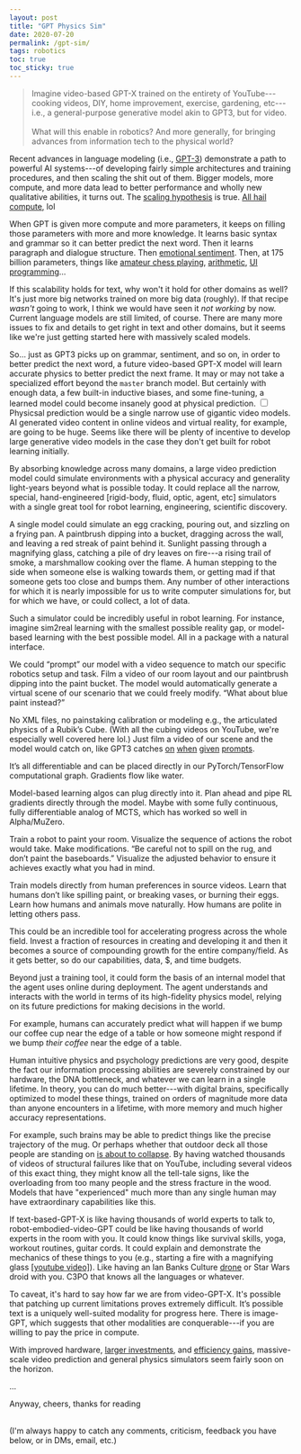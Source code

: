 ```yaml
---
layout: post
title: "GPT Physics Sim"
date: 2020-07-20
permalink: /gpt-sim/
tags: robotics 
toc: true
toc_sticky: true
---
```


>Imagine video-based GPT-X trained on the entirety of YouTube---cooking videos, DIY, home improvement, exercise, gardening, etc---i.e., a general-purpose generative model akin to GPT3, but for video.
<br><br>
What will this enable in robotics? And more generally, for bringing advances from information tech to the physical world?


Recent advances in language modeling (i.e., [GPT-3](https://www.gwern.net/newsletter/2020/05#gpt-3)) demonstrate
a path to powerful AI systems---of developing fairly simple architectures and training procedures, and then scaling the shit out of them.
Bigger models, more compute, and more data lead to better performance and wholly new qualitative abilities, it turns out.
The [scaling hypothesis](https://www.gwern.net/newsletter/2020/05#scaling-hypothesis) is true. [All hail](https://www.gwern.net/images/ai/2020-07-24-meme-moneyprinter-bitterlesson-gpt3.png)[ compute,](http://www.incompleteideas.net/IncIdeas/BitterLesson.html) lol

When GPT is given more compute and more parameters, it keeps on filling those parameters with more and more 
knowledge. It learns basic syntax and grammar so it can better predict the next word. 
Then it learns paragraph and dialogue structure. Then [emotional sentiment](https://openai.com/blog/unsupervised-sentiment-neuron/).
Then, at 175 billion parameters, things like [amateur chess playing](https://twitter.com/TomChivers/status/1214488063310741504), 
[arithmetic](https://twitter.com/gwern/status/1277244260186763265), [UI programming](https://twitter.com/sharifshameem/status/1284095222939451393)... 

If this scalability holds for text, why won't it hold for other domains as well?
It's just more big networks trained on more big data (roughly).
If that recipe *wasn't* going to work, I think we would have seen it *not working* by now.
Current language models are still limited, of course.
There are many more issues to fix and details to get right in text and other domains, but it seems like we're just getting started here with massively scaled models.

So... just as GPT3 picks up on grammar, sentiment, and so on,
in order to better predict the next word,
a future video-based GPT-X model will learn accurate physics to better predict the next frame.
It may or may not take a specialized effort beyond the `master` branch model.
But certainly with enough data, a few built-in inductive biases, and some fine-tuning, a learned model could become insanely good at physical prediction<label for="sn-1" class="margine-toggle sidenote-number"/>.
<input type="checkbox" id="sn-1" class="margin-toggle"/>
<span class="sidenote">
Physicsal prediction would be a single narrow use of gigantic video models.
AI generated video content in online videos and virtual reality, for example, are going to be huge.
Seems like there will be plenty of incentive to develop large generative video models in the case they don't get built for robot learning initially.
</span>


By absorbing knowledge across many domains, a large video prediction model could simulate environments with a
physical accuracy and generality light-years beyond what is possible today.
It could replace all the narrow, special, hand-engineered [rigid-body, fluid, optic, agent, etc] simulators
with a single great tool for robot learning, engineering, scientific discovery.

A single model could simulate an egg cracking, pouring out, and sizzling on a frying pan. A paintbrush dipping into a bucket,
dragging across the wall, and leaving a red streak of paint behind it.
Sunlight passing through a magnifying glass, catching a pile of dry leaves on fire---a rising trail of smoke, a marshmallow cooking over the flame.
A human stepping to the side when someone else is walking towards them, or getting mad if that someone gets too close and bumps them.
Any number of other interactions for which it is nearly impossible for us to write computer simulations for, but for which we have, or could collect, a lot of data.

Such a simulator could be incredibly useful in robot learning.
For instance, imagine sim2real learning with the smallest possible reality gap, or model-based learning with the best possible model.
All in a package with a natural interface.

We could “prompt” our model with a video sequence to match our specific robotics setup and task.  Film a video of our room layout and our paintbrush dipping into the paint bucket. The model would automatically generate a virtual scene of our scenario that we could freely modify. “What about blue paint instead?”

No XML files, no painstaking calibration or modeling e.g., the articulated physics of a Rubik’s Cube. (With all the cubing videos on YouTube, we're especially well covered here lol.)
Just film a video of our scene and the model would catch on, like GPT3 catches [on](https://twitter.com/xuenay/status/1283312640199196673) [when](https://twitter.com/gwern/status/1267215588214136833) [given](https://www.gwern.net/newsletter/2020/05#gpt-3) [prompts](https://openai.com/blog/openai-api/).

It’s all differentiable and can be placed directly in our PyTorch/TensorFlow computational graph.  Gradients flow like water.

Model-based learning algos can plug directly into it. Plan ahead and pipe RL gradients directly through the model. 
Maybe with some fully continuous, fully differentiable analog of MCTS, which has worked so well in Alpha/MuZero.

Train a robot to paint your room. Visualize the sequence of actions the robot would take. Make modifications. “Be careful not to spill on the rug, and don’t paint the baseboards.” Visualize the adjusted behavior to ensure it achieves exactly what you had in mind.

Train models directly from human preferences in source videos. Learn that humans don’t like spilling paint, or breaking vases, or burning their eggs. Learn how humans and animals move naturally. How humans are polite in letting others pass. 

This could be an incredible tool for accelerating progress across the whole field. Invest a fraction of resources in creating and developing it and then it becomes a source of compounding growth for the entire company/field. As it gets better, so do our capabilities, data, $, and time budgets.

Beyond just a training tool, it could form the basis of an internal model that the agent uses online during deployment. The agent understands and interacts with the world in terms of its high-fidelity physics model, relying on its future predictions for making decisions in the world.

For example, humans can accurately predict what will happen if we bump our 
coffee cup near the edge of a table
or how someone might respond if we bump *their coffee* near the edge of a table.

Human intuitive physics and psychology predictions are very good, despite the
fact our information processing abilities are severely constrained by our hardware,
the DNA bottleneck, and whatever we can learn in a single lifetime.
In theory, you can do much better---with digital brains, specifically optimized to 
model these things, trained on orders of magnitude more data than anyone
encounters in a lifetime, with more memory and much higher accuracy representations.

For example, such brains may be able to predict things like the precise 
trajectory of the mug.  Or perhaps whether that outdoor deck all those people are standing on [is about to collapse](https://www.youtube.com/results?search_query=deck+collapse).
By having watched thousands of videos of structural 
failures like that on YouTube, including several videos of this exact thing, they might know all the tell-tale signs, like
the overloading from too many people and the stress fracture in the wood.
Models that have "experienced" much more than any single human may have extraordinary capabilities like this.

If text-based-GPT-X is like having thousands of world experts to talk to,
robot-embodied-video-GPT could be like having thousands of world experts in the room with you. 
It could know things like survival skills, yoga, workout routines, guitar cords. 
It could explain and demonstrate the mechanics of these things to you (e.g., starting a fire with a magnifying glass [[youtube video]](https://www.youtube.com/watch?v=D2ym8wt5NWo)).
Like having an Ian Banks Culture [drone](https://en.wikipedia.org/wiki/The_Culture#Drones) or Star Wars droid with you. C3PO that knows all the languages or whatever.

To caveat, it's hard to say how far we are from video-GPT-X. It's possible that
patching up current limitations proves extremely difficult. 
It’s possible text is a uniquely well-suited modality for progress here. 
There is image-GPT, which suggests that other modalities are conquerable---if you are willing to pay the price in compute.

With improved hardware, [larger investments](https://openai.com/blog/ai-and-compute/), and [efficiency gains](https://openai.com/blog/ai-and-efficiency/),
massive-scale video prediction and general physics simulators seem fairly soon on the horizon.


<!--
Creating general physics simulators may be challenging, but it will be possible, and it will be worth doing.

And I think it is probably good to think about if you work in this area.
What is going to matter?

At that point, it may require a decent amount of extra physics-sim specific effort, but it will be possible, and worth doing.
-->

<!--
<label for="bootstrap" class="margine-toggle sidenote-number"/><input type="checkbox" id="bootstrap" class="margin-toggle"/><span class="sidenote">
To bootstrap to something like this might not require an unreasonable robotics specific effort.
Maybe you can start with something on the order of narrow household robots (dish washing + laundry).
Then use these in a Tesla-like [fleet](https://www.youtube.com/watch?v=Ucp0TTmvqOE&feature=youtu.be&t=6678), collecting more data to iteratively improve the models
and ratcheting up.
Maybe a "Sim2Real Engine", where you (1) use simulators to train policies, (2) use those policies to collect better data,
and then (3) use that data to improve the simulator. Rinse, repeat.
</span>.


And so will other large scale models, like large models that can imitate humans.

And I think preparing for the world where the scaling hypothesis and the bitter lesson are true is important.
What is going to matter in 10-20 years? Are you building towards something that might? 

Specifically, I think this is going to look like huge models trained on massive datasets.
And then we reuse these massive models for different tasks.

I am therefore pretty bullish on model-based learning. Learning the huge model of the world,
then using that for training and injecting information into policies and value functions.
And also on sim2real learning, where we can turn massive amounts of data from the real world
into a simulator that we learn in. In fact, these areas will probably merge a lot in the future.
(TODO: write and link my other post on this stuff).

I also think we will benefit from massive amounts of videos of human demonstrations that
we can repurpose for training humanoid robots to do tasks. I imagine we could train a huge 
model that can behave like humans. Without having to do teleoperation. We can just repurpose them,
maybe through the use of the simulator.

Maybe I ought to have a pointer to different huge models that are going to matter in robotics.

Maybe I ought to rewrite this as the 
impact of huge scaled models in robotics.
One will be the learned simulator.
One will be the 



And as we are seeing, powerful prediction models are extremely versatile.
They can be [programmed based on different prompts](https://twitter.com/ch402/status/1273765062633639936) to do a vast number of things.
If you want your GPT3 model to solve arithmetic problems, you feed it a
prompt that says to add "the following 4-digit numbers: 4,235 + 1,897 = " and
then your model happens to do arithmetic by predicting what tokens come next ("6,132").


They are super powerful tools with a quite nice interface, relative to 
traditional software APIs.



Thus, if you want your video-GPT-X to simulate physics, you feed it a video of an egg falling off the kitchen table and then your model happens to simulate physics by predicting what frames come next (it hits the ground and splatters).

Just as arithmetic is just one example of what you can do with a text prediction
model, physics simulation is just one example of what you can do with a video prediction model.


But here I just focus on physics simulation, because it is super exciting for robotics.
-->



...

Anyway, cheers, thanks for reading

<br>
(I'm always happy to catch any comments, criticism, feedback you have below, or in DMs, email, etc.)



<!--

FAQs/addendums

1. 

When a gpt model looks at starting a fire. It doesn’t have to get perfect physical accuracy. It will look and know that striking a flint with a steel will create sparks. Then that should catch the leaves on fire. That should produce smoke.

It won’t know the exact locations of all of these.

It will have a certain state that corresponds to there is flame. And once it has achieved that, it will know. It won’t have to be perfect.

The only way to achieve something like this is with very little imposed structure, trained on tons of real data. Yeah.


Hmm… this kind of makes me think we don’t want much structure at all. Or in fact, any things like conservation laws.

They will make it easier to learn some things, but they are just a crutch.

Big big models with just enough inductive biases to make it possible.


2. 

I guess one thing that is often ignored is that you can imagine a state before imagining how you would traverse there.

You can imagine, what would it be like if those words were switched.
Or if I went home right now, what would I be doing?
You can imagine states.
If your model is general enough, you can imagine states that are similar.
You could imagine different versions of the state.
Like imagine the desert, but it is grey, there is no air to breathe, the gravity is reduced, the dust can damage your body/electronics. How would you act there?
You can modify your models like that and try to figure it out.

I think video-GPT sim would work because you could place it in different contexts.


3. 

This would be a good way to make it parallelizable.

You collect data from all over, and you can have thousands of agents
running in the sim training.

I think this is going to the best way to scale.
You aggregate all of this knowledge into a central location.



Considering this, and really thinking about it.
Sure it is expensive, but the price will drop and people are willing to drop this cash anyway.
The potential windfall is massive.


With models in the 100s of billions of parameters---and yet to hit any scaling limits---we are seeing incredible
results.  If we can achieve such mastery with such simple approaches in text, we can't be too far away from cracking other domains like video.
Maybe not immediately, due to the much larger compute costs it will likely take, the necessary improvements in video-specific arches, training, etc.
But this is definitely on the horizon.

Though we have yet to hit on many of the applications of powerful text models,
I am excited about the prospects of video prediction.
Specifically robotics, and specifically for the potential of creating a general purpose physics simulator.

No doubt many in VR, movie generation, etc.
But in this post, I focus on the applications to robot learning of a general purpose video physics simulator.


-->







